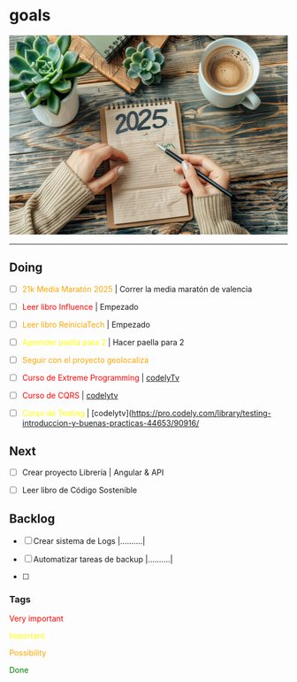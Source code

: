 # goals

<div style="text-align: center;">
    <img  src="./images/2025.jpg" width="540" height="360" alt="2025"/>
</div>

<hr>


## Doing

- [ ] <o>21k Media Maratón 2025</o> | Correr la media maratón de valencia

- [ ] <r>Leer libro Influence</r> | Empezado

- [ ] <o>Leer libro ReiniciaTech</o> | Empezado

- [ ] <y>Aprender paella para 2</y> | Hacer paella para 2

- [ ] <o>Seguir con el proyecto geolocaliza</o>

- [ ] <r>Curso de Extreme Programming</r> | [codelyTv](https://pro.codely.com/library/extreme-programming-171308/386675/path/)

- [ ] <r>Curso de CQRS</r> | [codelytv](https://pro.codely.com/library/cqrs-command-query-responsibility-segregation-29074/62554/path/)

- [ ] <y>Curso de Testing</y> | [codelytv](https://pro.codely.com/library/testing-introduccion-y-buenas-practicas-44653/90916/  



## Next

- [ ] Crear proyecto Librería | Angular & API

- [ ] </r>Leer libro de Código Sostenible</r>


## Backlog

- [ ] Crear sistema de Logs |..........|

- [ ] Automatizar tareas de backup |..........|

- [ ]


### Tags
<style>
r { color: Red } 
y { color: Yellow }
o { color: Orange }
g { color: Green }
b { color: Blue }
</style>

<r>Very important</r>

<y>Important</y>

<o>Possibility</o>

<g> Done</g>

<b></b>
